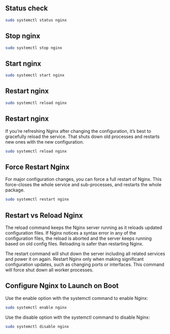 ## Status check

```bash
sudo systemctl status nginx
```
## Stop nginx
```bash
sudo systemctl stop nginx
```
## Start nginx
```bash
sudo systemctl start nginx
```
## Restart  nginx
```bash
sudo systemctl reload nginx
```

## Restart  nginx

If you’re refreshing Nginx after changing the configuration, it’s best to gracefully reload the service. That shuts down old processes and restarts new ones with the new configuration.
```bash
sudo systemctl reload nginx
```

## Force Restart Nginx
For major configuration changes, you can force a full restart of Nginx. This force-closes the whole service and sub-processes, and restarts the whole package.
```bash
sudo systemctl restart nginx
```
## Restart vs Reload Nginx
The reload command keeps the Nginx server running as it reloads updated configuration files. If Nginx notices a syntax error in any of the configuration files, the reload is aborted and the server keeps running based on old config files. Reloading is safer than restarting Nginx.

The restart command will shut down the server including all related services and power it on again. Restart Nginx only when making significant configuration updates, such as changing ports or interfaces. This command will force shut down all worker processes.

## Configure Nginx to Launch on Boot
Use the enable option with the systemctl command to enable Nginx:

```bash
sudo systemctl enable nginx
```

Use the disable option with the systemctl command to disable Nginx:

```bash
sudo systemctl disable nginx
```